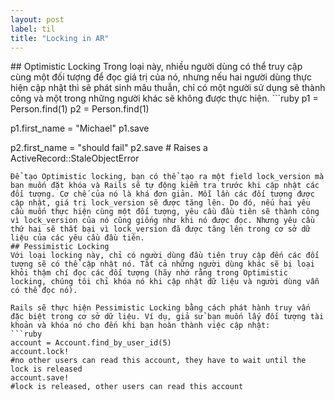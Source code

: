 ```yaml
---
layout: post
label: til
title: "Locking in AR"
---
```


<p>
  
</p>
## Optimistic Locking
Trong loại này, nhiều người dùng có thể truy cập cùng một đối tượng để đọc giá trị của nó, nhưng nếu hai người dùng thực hiện cập nhật thì sẽ phát sinh mâu thuẫn, chỉ có một người sử dụng sẽ thành công và một trong những người khác sẽ không được thực hiện.
```ruby
p1 = Person.find(1)
p2 = Person.find(1)

p1.first_name = "Michael"
p1.save

p2.first_name = "should fail"
p2.save # Raises a ActiveRecord::StaleObjectError 
```
Để tạo Optimistic locking, bạn có thể tạo ra một field lock_version mà bạn muốn đặt khóa và Rails sẽ tự động kiểm tra trước khi cập nhật các đối tượng. Cơ chế của nó là khá đơn giản. Mỗi lần các đối tượng được cập nhật, giá trị lock_version sẽ được tăng lên. Do đó, nếu hai yêu cầu muốn thực hiện cùng một đối tượng, yêu cầu đầu tiên sẽ thành công vì lock_version của nó cũng giống như khi nó được đọc. Nhưng yêu cầu thứ hai sẽ thất bại vì lock_version đã được tăng lên trong cơ sở dữ liệu của các yêu cầu đầu tiên.
## Pessimistic Locking
Với loại locking này, chỉ có người dùng đầu tiên truy cập đến các đối tượng sẽ có thể cập nhật nó. Tất cả những người dùng khác sẽ bị loại khỏi thậm chí đọc các đối tượng (hãy nhớ rằng trong Optimistic locking, chúng tôi chỉ khóa nó khi cập nhật dữ liệu và người dùng vẫn có thể đọc nó).

Rails sẽ thực hiện Pessimistic Locking bằng cách phát hành truy vấn đặc biệt trong cơ sở dữ liệu. Ví dụ, giả sử bạn muốn lấy đối tượng tài khoản và khóa nó cho đến khi bạn hoàn thành việc cập nhật:
```ruby
account = Account.find_by_user_id(5)
account.lock!
#no other users can read this account, they have to wait until the lock is released
account.save! 
#lock is released, other users can read this account
```

